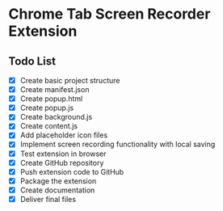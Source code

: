 # Chrome Tab Screen Recorder Extension

## Todo List

- [x] Create basic project structure
- [x] Create manifest.json
- [x] Create popup.html
- [x] Create popup.js
- [x] Create background.js
- [x] Create content.js
- [x] Add placeholder icon files
- [x] Implement screen recording functionality with local saving
- [x] Test extension in browser
- [x] Create GitHub repository
- [x] Push extension code to GitHub
- [x] Package the extension
- [x] Create documentation
- [x] Deliver final files
